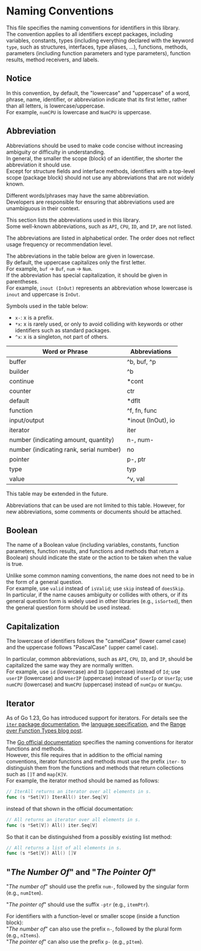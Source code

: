 # Naming Conventions

This file specifies the naming conventions for identifiers in this library.  
The convention applies to all identifiers except packages,
including variables, constants, types (including everything declared with
the keyword `type`, such as structures, interfaces, type aliases, ...),
functions, methods, parameters (including function parameters and
type parameters), function results, method receivers, and labels.

## Notice

In this convention, by default, the "lowercase" and "uppercase" of
a word, phrase, name, identifier, or abbreviation indicate that
its first letter, rather than all letters, is lowercase/uppercase.  
For example, `numCPU` is lowercase and `NumCPU` is uppercase.

## Abbreviation

Abbreviations should be used to make code concise
without increasing ambiguity or difficulty in understanding.  
In general, the smaller the scope (block) of an identifier,
the shorter the abbreviation it should use.  
Except for structure fields and interface methods,
identifiers with a top-level scope (package block)
should not use any abbreviations that are not widely known.

Different words/phrases may have the same abbreviation.  
Developers are responsible for ensuring that
abbreviations used are unambiguous in their context.

This section lists the abbreviations used in this library.  
Some well-known abbreviations, such as `API`, `CPU`, `ID`, and `IP`,
are not listed.

The abbreviations are listed in alphabetical order.
The order does not reflect usage frequency or recommendation level.

The abbreviations in the table below are given in lowercase.  
By default, the uppercase capitalizes only the first letter.  
For example, `buf` &rarr; `Buf`, `num` &rarr; `Num`.  
If the abbreviation has special capitalization,
it should be given in parentheses.  
For example, `inout (InOut)` represents an abbreviation
whose lowercase is `inout` and uppercase is `InOut`.

Symbols used in the table below:

- `x-`: x is a prefix.
- `*x`: x is rarely used, or only to avoid colliding with
keywords or other identifiers such as standard packages.
- `^x`: x is a singleton, not part of others.

| Word or Phrase                          | Abbreviations       |
| --------------------------------------- | ------------------- |
| buffer                                  | ^b, buf, ^p         |
| builder                                 | ^b                  |
| continue                                | \*cont              |
| counter                                 | ctr                 |
| default                                 | \*dflt              |
| function                                | ^f, fn, func        |
| input/output                            | \*inout (InOut), io |
| iterator                                | iter                |
| number (indicating amount, quantity)    | n\-, num\-          |
| number (indicating rank, serial number) | no                  |
| pointer                                 | p\-, ptr            |
| type                                    | typ                 |
| value                                   | ^v, val             |

This table may be extended in the future.

Abbreviations that can be used are not limited to this table.
However, for new abbreviations, some comments or documents should be attached.

## Boolean

The name of a Boolean value (including variables, constants, function
parameters, function results, and functions and methods that return a Boolean)
should indicate the state or the action to be taken when the value is true.

Unlike some common naming conventions,
the name does not need to be in the form of a general question.  
For example, use `valid` instead of `isValid`;
use `skip` instead of `doesSkip`.  
In particular, if the name causes ambiguity or collides with others,
or if its general question form is widely used in other libraries
(e.g., `isSorted`), then the general question form should be used instead.

## Capitalization

The lowercase of identifiers follows the "camelCase" (lower camel case)
and the uppercase follows "PascalCase" (upper camel case).

In particular, common abbreviations, such as `API`, `CPU`, `ID`, and `IP`,
should be capitalized the same way they are normally written.  
For example, use `id` (lowercase) and `ID` (uppercase) instead of `Id`;
use `userIP` (lowercase) and `UserIP` (uppercase)
instead of `userIp` or `UserIp`;
use `numCPU` (lowercase) and `NumCPU` (uppercase)
instead of `numCpu` or `NumCpu`.

## Iterator

As of Go 1.23, Go has introduced support for iterators.
For details see the [`iter` package documentation](https://go.dev/pkg/iter "iter package"),
the [language specification](https://go.dev/ref/spec#For_range "The Go Programming Language Specification - For statements with range clause"),
and the [Range over Function Types blog post](https://go.dev/blog/range-functions "Range Over Function Types").

The [Go official documentation](https://pkg.go.dev/iter#hdr-Naming_Conventions "iter package - Naming Conventions")
specifies the naming conventions for iterator functions and methods.  
However, this file requires that in addition to the official naming conventions,
iterator functions and methods must use the prefix `iter-`
to distinguish them from the functions and methods that return
collections such as `[]T` and `map[K]V`.  
For example, the iterator method should be named as follows:

```go
// IterAll returns an iterator over all elements in s.
func (s *Set[V]) IterAll() iter.Seq[V]
```

instead of that shown in the official documentation:

```go
// All returns an iterator over all elements in s.
func (s *Set[V]) All() iter.Seq[V]
```

So that it can be distinguished from a possibly existing list method:

```go
// All returns a list of all elements in s.
func (s *Set[V]) All() []V
```

## "*The Number Of*" and "*The Pointer Of*"

"*The number of*" should use the prefix `num-`,
followed by the singular form (e.g., `numItem`).

"*The pointer of*" should use the suffix `-ptr` (e.g., `itemPtr`).

For identifiers with a function-level or smaller scope
(inside a function block):  
"*The number of*" can also use the prefix `n-`,
followed by the plural form (e.g., `nItems`).  
"*The pointer of*" can also use the prefix `p-` (e.g., `pItem`).
